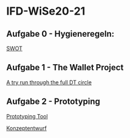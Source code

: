 # IFD-WiSe20-21
## Aufgabe 0 - Hygieneregeln:
<a href="https://klotkawa.github.io/IFD-WiSe20-21/Task0/SWOT.pdf"> SWOT </a>
## Aufgabe 1 - The Wallet Project
<a href="https://klotkawa.github.io/IFD-WiSe20-21/Task1/The Wallet Project.pdf"> A try run through the full DT circle </a>
## Aufgabe 2 - Prototyping
[Prototyping Tool]()

[Konzeptentwurf](https://github.com/klotkawa/IFD-WiSe20-21/blob/main/Task2/Konzeptentwurf.pdf)
